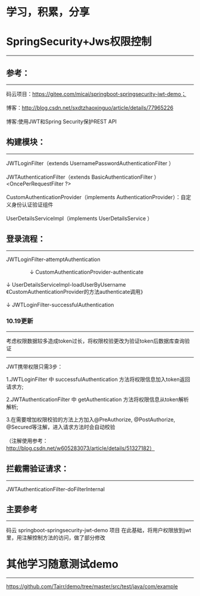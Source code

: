 学习，积累，分享
===============

# SpringSecurity+Jws权限控制
--------------------------

## 参考：
-----

码云项目：https://gitee.com/micai/springboot-springsecurity-jwt-demo；<br>  
博客：http://blog.csdn.net/sxdtzhaoxinguo/article/details/77965226<br>  
博客:使用JWT和Spring Security保护REST API

## 构建模块：
---------


JWTLoginFilter（extends UsernamePasswordAuthenticationFilter ）<br>  
JWTAuthenticationFilter（extends BasicAuthenticationFilter ）  <OncePerRequestFilter ?><br>  
CustomAuthenticationProvider（implements AuthenticationProvider）：自定义身份认证验证组件<br>  
UserDetailsServiceImpl（implements UserDetailsService ）<br>  

## 登录流程：
---------

JWTLoginFilter-attemptAuthentication<br>  
                 ↓
CustomAuthenticationProvider-authenticate<br>  
                 ↓
UserDetailsServiceImpl-loadUserByUsername《CustomAuthenticationProvider的方法authenticate调用》<br>  
                 ↓
JWTLoginFilter-successfulAuthentication


### 10.19更新
------------

考虑权限数据较多造成token过长，将权限校验更改为验证token后数据库查询验证

******************************************

JWT携带权限只需3步：

1.JWTLoginFilter 中 successfulAuthentication 方法将权限信息加入token返回请求方;<br>  

2.JWTAuthenticationFilter 中 getAuthentication 方法将权限信息从token解析解析;<br>  

3.在需要增加权限校验的方法上方加入@PreAuthorize, @PostAuthorize, @Secured等注解，进入请求方法时会自动校验<br>  
（注解使用参考：http://blog.csdn.net/w605283073/article/details/51327182）<br>  


## 拦截需验证请求：
--------------

JWTAuthenticationFilter-doFilterInternal


## 主要参考
--------
码云 springboot-springsecurity-jwt-demo 项目
在此基础，将用户权限放到jwt里，用注解控制方法的访问，做了部分修改



# 其他学习随意测试demo
--------------------

https://github.com/Tairr/demo/tree/master/src/test/java/com/example



